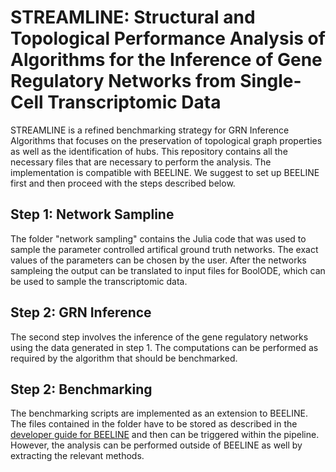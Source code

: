 # STREAMLINE: Structural and Topological Performance Analysis of Algorithms for the Inference of Gene Regulatory Networks from Single-Cell Transcriptomic Data

STREAMLINE is a refined benchmarking strategy for GRN Inference Algorithms that focuses on the preservation of topological graph properties as well as the identification of hubs. This repository contains all the necessary files that are necessary to perform the analysis. The implementation is compatible with BEELINE. We suggest to set up BEELINE first and then proceed with the steps described below.

## Step 1: Network Sampline
The folder "network sampling" contains the Julia code that was used to sample the parameter controlled artifical ground truth networks. The exact values of the parameters can be chosen by the user. After the networks sampleing the output can be translated to input files for BoolODE, which can be used to sample the transcriptomic data.

## Step 2: GRN Inference
The second step involves the inference of the gene regulatory networks using the data generated in step 1. The computations can be performed as required by the algorithm that should be benchmarked.

## Step 2: Benchmarking
The benchmarking scripts are implemented as an extension to BEELINE. The files contained in the folder have to be stored as described in the [developer guide for BEELINE](https://murali-group.github.io/Beeline/BEELINE.html#adding-a-new-evaluation-technique) and then can be triggered within the pipeline. However, the analysis can be performed outside of BEELINE as well by extracting the relevant methods. 
